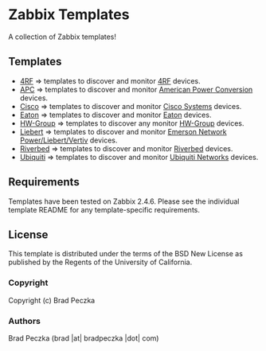 Zabbix Templates
===================

A collection of Zabbix templates!

Templates
---------

  * [4RF](https://github.com/bradpeczka/zabbix/tree/master/4RF) => templates to discover and monitor [4RF](http://www.4rf.com) devices.
  * [APC](https://github.com/bradpeczka/zabbix/tree/master/APC) => templates to discover and monitor [American Power Conversion](http://www.apc.com) devices.
  * [Cisco](https://github.com/bradpeczka/zabbix/tree/master/Cisco) => templates to discover and monitor [Cisco Systems](http://www.cisco.com) devices.
  * [Eaton](https://github.com/bradpeczka/zabbix/tree/master/Eaton) => templates to discover and monitor [Eaton](http://www.eaton.com) devices.
  * [HW-Group](http://www.hw-group.com/) => templates to discover any monitor [HW-Group](http://www.hw-group.com/) devices.
  * [Liebert](https://github.com/bradpeczka/zabbix/tree/master/Liebert) => templates to discover and monitor [Emerson Network Power/Liebert/Vertiv](http://www.vertivco.com) devices.
  * [Riverbed](https://github.com/bradpeczka/zabbix/tree/master/Riverbed) => templates to discover and monitor [Riverbed](http://www.riverbed.com) devices.
  * [Ubiquiti](https://github.com/bradpeczka/zabbix/tree/master/Ubiquiti) => templates to discover and monitor [Ubiquiti Networks](http://www.ubnt.com) devices.

Requirements
------------

Templates have been tested on Zabbix 2.4.6. Please see the individual template README for any template-specific requirements.

License
-------

This template is distributed under the terms of the BSD New License as published by the Regents of the University of California.

### Copyright

  Copyright (c) Brad Peczka

### Authors
  
  Brad Peczka
  (brad |at| bradpeczka |dot| com)
